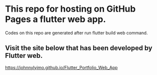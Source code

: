 # This repo for hosting on GitHub Pages a flutter web app.

Codes on this repo are generated after run flutter build web command. 

## Visit the site below that has been developed by Flutter web.
 https://johnnylyimo.github.io/Flutter_Portfolio_Web_App